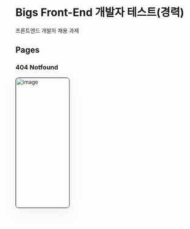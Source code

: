 # Bigs Front-End 개발자 테스트(경력)
프론트엔드 개발자 채용 과제

## Pages
### 404 Notfound
<div style="box-shadow: 0px 15px 32px 0px rgba(112, 144, 176, 0.1); display: inline-block; border-radius: 8px; overflow: hidden; width:140px; border:1px solid">
  <img width="341" alt="image" src="https://github.com/user-attachments/assets/fe6a9d58-2d3d-4a56-9720-ebe24761d915"  />
</div>

